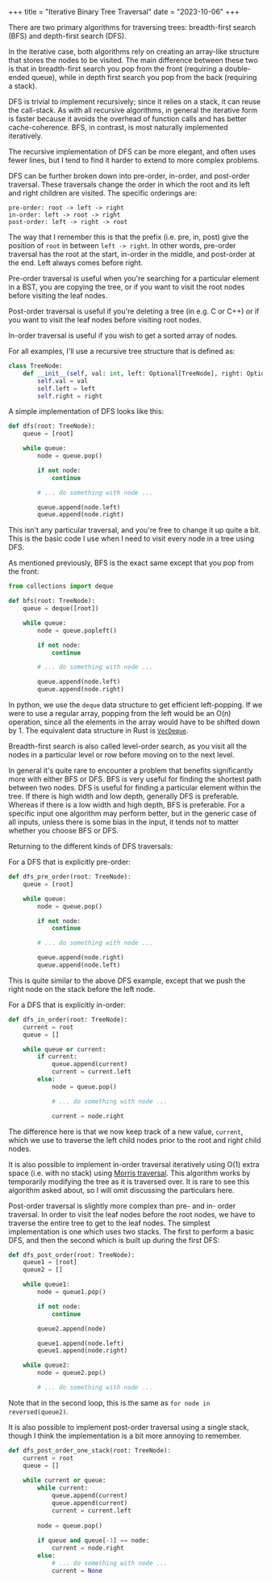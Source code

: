 +++
title = "Iterative Binary Tree Traversal"
date = "2023-10-06"
+++

There are two primary algorithms for traversing trees: breadth-first search (BFS) and depth-first search (DFS).

In the iterative case, both algorithms rely on creating an array-like structure that stores the nodes to be visited. The main difference between these two is that in breadth-first search you pop from the front (requiring a double-ended queue), while in depth first search you pop from the back (requiring a stack).

DFS is trivial to implement recursively; since it relies on a stack, it can reuse the call-stack. As with all recursive algorithms, in general the iterative form is faster because it avoids the overhead of function calls and has better cache-coherence. BFS, in contrast, is most naturally implemented iteratively.

The recursive implementation of DFS can be more elegant, and often uses fewer lines, but I tend to find it harder to extend to more complex problems.

DFS can be further broken down into pre-order, in-order, and post-order traversal. These traversals change the order in which the root and its left and right children are visited. The specific orderings are:

```
pre-order: root -> left -> right
in-order: left -> root -> right
post-order: left -> right -> root
```

The way that I remember this is that the prefix (i.e. pre, in, post) give the position of `root` in between `left -> right`. In other words, pre-order traversal has the root at the start, in-order in the middle, and post-order at the end. Left always comes before right.

Pre-order traversal is useful when you're searching for a particular element in a BST, you are copying the tree, or if you want to visit the root nodes before visiting the leaf nodes.

Post-order traversal is useful if you're deleting a tree (in e.g. C or C++) or if you want to visit the leaf nodes before visiting root nodes.

In-order traversal is useful if you wish to get a sorted array of nodes.

For all examples, I'll use a recursive tree structure that is defined as:

```python
class TreeNode:
    def __init__(self, val: int, left: Optional[TreeNode], right: Optional[TreeNode]):
        self.val = val
        self.left = left
        self.right = right
```

A simple implementation of DFS looks like this:

```python
def dfs(root: TreeNode):
    queue = [root]

    while queue:
        node = queue.pop()

        if not node:
            continue

        # ... do something with node ...

        queue.append(node.left)
        queue.append(node.right)
```

This isn't any particular traversal, and you're free to change it up quite a bit. This is the basic code I use when I need to visit every node in a tree using DFS.

As mentioned previously, BFS is the exact same except that you pop from the front:

```python
from collections import deque

def bfs(root: TreeNode):
    queue = deque([root])

    while queue:
        node = queue.popleft()

        if not node:
            continue

        # ... do something with node ...

        queue.append(node.left)
        queue.append(node.right)
```

In python, we use the `deque` data structure to get efficient left-popping. If we were to use a regular array, popping from the left would be an O(n) operation, since all the elements in the array would have to be shifted down by 1. The equivalent data structure in Rust is [`VecDeque`](https://doc.rust-lang.org/std/collections/struct.VecDeque.html).

Breadth-first search is also called level-order search, as you visit all the nodes in a particular level or row before moving on to the next level. 

In general it's quite rare to encounter a problem that benefits significantly more with either BFS or DFS. BFS is very useful for finding the shortest path between two nodes. DFS is useful for finding a particular element within the tree. If there is high width and low depth, generally DFS is preferable. Whereas if there is a low width and high depth, BFS is preferable. For a specific input one algorithm may perform better, but in the generic case of all inputs, unless there is some bias in the input, it tends not to matter whether you choose BFS or DFS.

Returning to the different kinds of DFS traversals:

For a DFS that is explicitly pre-order:

```python
def dfs_pre_order(root: TreeNode):
    queue = [root]

    while queue:
        node = queue.pop()

        if not node:
            continue

        # ... do something with node ...

        queue.append(node.right)
        queue.append(node.left)
```

This is quite similar to the above DFS example, except that we push the right node on the stack before the left node.

For a DFS that is explicitly in-order:

```python
def dfs_in_order(root: TreeNode):
    current = root
    queue = []

    while queue or current:
        if current:
            queue.append(current)
            current = current.left
        else:
            node = queue.pop()

            # ... do something with node ...

            current = node.right
```

The difference here is that we now keep track of a new value, `current`, which we use to traverse the left child nodes prior to the root and right child nodes.

It is also possible to implement in-order traversal iteratively using O(1) extra space (i.e. with no stack) using [Morris traversal](https://stackoverflow.com/questions/5502916/explain-morris-inorder-tree-traversal-without-using-stacks-or-recursion). This algorithm works by temporarily modifying the tree as it is traversed over. It is rare to see this algorithm asked about, so I will omit discussing the particulars here.

Post-order traversal is slightly more complex than pre- and in- order traversal. In order to visit the leaf nodes before the root nodes, we have to traverse the entire tree to get to the leaf nodes. The simplest implementation is one which uses two stacks. The first to perform a basic DFS, and then the second which is built up during the first DFS:

```python
def dfs_post_order(root: TreeNode):
    queue1 = [root]
    queue2 = []

    while queue1:
        node = queue1.pop()

        if not node:
            continue

        queue2.append(node)

        queue1.append(node.left)
        queue1.append(node.right)

    while queue2:
        node = queue2.pop()

        # ... do something with node ...
```

Note that in the second loop, this is the same as `for node in reversed(queue2)`.

It is also possible to implement post-order traversal using a single stack, though I think the implementation is a bit more annoying to remember.

```python
def dfs_post_order_one_stack(root: TreeNode):
    current = root
    queue = []
     
    while current or queue:
        while current:
            queue.append(current)
            queue.append(current)
            current = current.left
         
        node = queue.pop()
 
        if queue and queue[-1] == node:
            current = node.right
        else:
            # ... do something with node ...
            current = None
```
